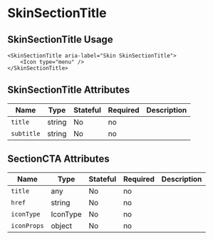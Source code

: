 # SkinSectionTitle

## SkinSectionTitle Usage

```react
<SkinSectionTitle aria-label="Skin SkinSectionTitle">
    <Icon type="menu" />
</SkinSectionTitle>
```

## SkinSectionTitle Attributes

Name | Type | Stateful | Required | Description
--- | --- | --- | --- | ---
`title` | string | No | no | 
`subtitle` | string | No | no | 

## SectionCTA Attributes

Name | Type | Stateful | Required | Description
--- | --- | --- | --- | ---
`title` | any | No | no | 
`href` | string | No | no | 
`iconType` | IconType | No | no | 
`iconProps` | object | No | no | 

